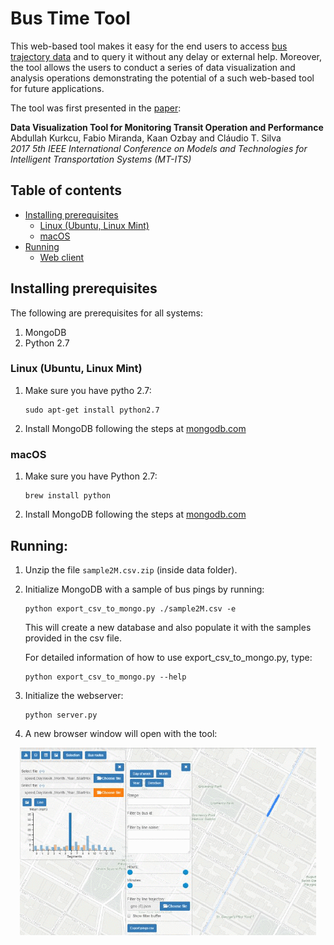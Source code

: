# Bus Time Tool 

This web-based tool makes it easy for the end users to access [bus trajectory data](http://bustime.mta.info/wiki/Developers/Index) and to query it without any delay or external help. Moreover, the tool allows the users to conduct a series of data visualization and analysis operations demonstrating the potential of a such web-based tool for future applications.

The tool was first presented in the [paper](https://vgc.poly.edu/~fmiranda/bus/mt-its-2017-bus.pdf):

**Data Visualization Tool for Monitoring Transit Operation and Performance**   
Abdullah Kurkcu, Fabio Miranda, Kaan Ozbay and Cláudio T. Silva  
*2017 5th IEEE International Conference on Models and Technologies for Intelligent Transportation Systems (MT-ITS)*


## Table of contents

   * [Installing prerequisites](#installing-prerequisites)
      * [Linux (Ubuntu, Linux Mint)](#linux-ubuntu-linux-mint)
      * [macOS](#macos)
   * [Running](#running)
      * [Web client](#web-client)

## Installing prerequisites

The following are prerequisites for all systems:

1. MongoDB
3. Python 2.7

### Linux (Ubuntu, Linux Mint)
1. Make sure you have pytho 2.7:

	```
	sudo apt-get install python2.7
	```

2. Install MongoDB following the steps at [mongodb.com](https://docs.mongodb.com/manual/tutorial/install-mongodb-on-ubuntu/)

### macOS
1. Make sure you have Python 2.7:

	```
	brew install python
	```

2. Install MongoDB following the steps at [mongodb.com](https://docs.mongodb.com/manual/tutorial/install-mongodb-on-os-x/)

## Running:
1. Unzip the file ```sample2M.csv.zip``` (inside data folder).

2. Initialize MongoDB with a sample of bus pings by running:

	```
	python export_csv_to_mongo.py ./sample2M.csv -e
	```

   This will create a new database and also populate it with the samples provided in the csv file.

   For detailed information of how to use export_csv_to_mongo.py, type:

	```
	python export_csv_to_mongo.py --help
	```

3. Initialize the webserver:

	```
	python server.py
	```

4. A new browser window will open with the tool:

<p align="center">
  <img src="https://raw.githubusercontent.com/ViDA-NYU/BusExplorer/master/interface.png" alt="Bus Time Tool interface"/>
</p>
